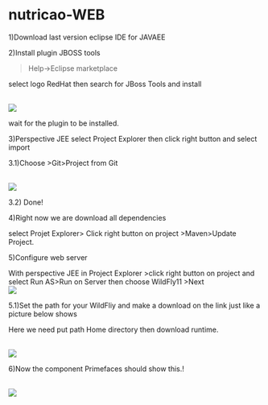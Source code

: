 # nutricao-WEB


1)Download last version eclipse IDE for JAVAEE

2)Install plugin JBOSS tools

>Help->Eclipse marketplace

select logo RedHat then
search for JBoss Tools and install


<br>
<img src='https://1.bp.blogspot.com/-sUiJqolN5Rs/WqcovbiOgcI/AAAAAAAADII/2HZBLGhjnmk6pM2_GHvAleJ5lp_i0uf-wCLcBGAs/s320/jboss.png'/>
</br>

wait for the plugin to be installed.

3)Perspective JEE select Project Explorer then click right button and select import

3.1)Choose >Git>Project from Git

<br>
<img src='https://1.bp.blogspot.com/-2gShJl41r3M/Wqcr_N6uQYI/AAAAAAAADIg/0FD5V-ibI3Ykb0o_NShAgWC_gBBmP51DwCLcBGAs/s1600/git.png'/>
</br>

3.2) Done!


4)Right now we are download all dependencies 

select Projet Explorer> Click right button on project  >Maven>Update Project.


5)Configure web server

With perspective JEE in Project Explorer >click right button on project and select Run AS>Run on Server then choose WildFly11 >Next
<br>
<img src='https://3.bp.blogspot.com/-IEa2mJ4U-N0/Wqcu1C6r0eI/AAAAAAAADI4/ZMdXzIrkPos5x-sKy1U8Ba9BFi7BA97GACLcBGAs/s1600/Screen%2BShot%2B2018-03-12%2Bat%2B22.51.27.png'/>
</br>

5.1)Set the path for your WildFliy and make a download on the link just like a picture below shows

Here we need put path Home directory then download runtime.

<br>
<img src='https://2.bp.blogspot.com/-np81tFjRKus/WqcxJ_UAsUI/AAAAAAAADJE/ndAgcGf4CTgq_fDXG5Bb1pFMCaXc0w9WQCLcBGAs/s1600/Screen%2BShot%2B2018-03-12%2Bat%2B23.01.32.png'/>
</br>



6)Now the component Primefaces should show this.!

<br>
<img src='https://2.bp.blogspot.com/-FGRtNyiNx5w/Wqcy8l0Jf4I/AAAAAAAADJc/DHxcTNtmmw8KKlXLTwX6H79Fr6fO657vgCLcBGAs/s1600/Screen%2BShot%2B2018-03-12%2Bat%2B23.09.00.png'/>
</br>

